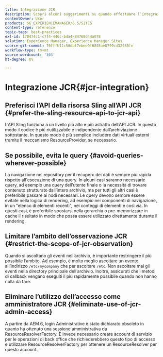 ```yaml
---
title: Integrazione JCR
description: Scopri alcuni suggerimenti su quando effettuare l’integrazione con Adobe Experience Manager a livello JCR.
contentOwner: User
products: SG_EXPERIENCEMANAGER/6.5/SITES
content-type: reference
topic-tags: best-practices
exl-id: 170474c1-c7f4-446c-bda4-84768d44a078
solution: Experience Manager, Experience Manager Sites
source-git-commit: 76fffb11c56dbf7ebee9f6805ae0799cd32985fe
workflow-type: tm+mt
source-wordcount: '303'
ht-degree: 0%

---
```


# Integrazione JCR{#jcr-integration}

## Preferisci l’API della risorsa Sling all’API JCR {#prefer-the-sling-resource-api-to-jcr-api}

L’API Sling funziona a un livello più alto e più astratto dell’API JCR. In questo modo il codice è più riutilizzabile e indipendente dall’archiviazione sottostante. In questo modo è più semplice includere dati virtuali esterni tramite il meccanismo ResourceProvider, se necessario.

## Se possibile, evita le query {#avoid-queries-wherever-possible}

La navigazione nel repository per il recupero dei dati è sempre più rapida rispetto all&#39;esecuzione di una query. In alcuni casi saranno necessarie query, ad esempio una query dell’utente finale o la necessità di trovare contenuto strutturato dall’intero archivio, ma per tutti gli altri casi è preferibile passare ai nodi necessari. Le query devono sempre essere evitate nella logica di rendering, ad esempio nei componenti di navigazione, in un &quot;elenco di elementi recenti&quot;, nei conteggi di elementi e così via. In questi casi, è preferibile spostarsi nella gerarchia o pre-memorizzare in cache il risultato in modo che possa essere utilizzato direttamente durante il rendering.

## Limitare l’ambito dell’osservazione JCR {#restrict-the-scope-of-jcr-observation}

Quando si ascoltano gli eventi nell’archivio, è importante restringere il più possibile l’ambito. Ad esempio, è molto meglio ascoltare un evento all’indirizzo `/etc/mycompany` che per ascoltare `/etc`. Non ascoltare mai gli eventi nella directory principale dell’archivio. Inoltre, assicurati che i metodi di callback vengano eseguiti il più rapidamente possibile quando non hanno nulla da fare.

## Eliminare l’utilizzo dell’accesso come amministratore JCR {#eliminate-use-of-jcr-admin-access}

A partire da AEM 6, login Administrative è stato dichiarato obsoleto in quanto ha ottenuto una sessione amministrativa da ResourceResolverFactory. È invece necessario creare account di servizio per le operazioni di back office che richiederebbero questo tipo di accesso e utilizzare ResourceResolverFactory per ottenere un ResourceResolver per questo account.

